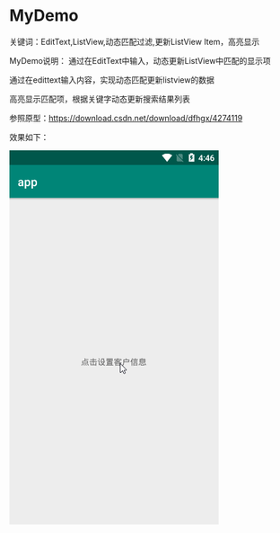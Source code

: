 # MyDemo
关键词：EditText,ListView,动态匹配过滤,更新ListView Item，高亮显示

MyDemo说明：
通过在EditText中输入，动态更新ListView中匹配的显示项     

通过在edittext输入内容，实现动态匹配更新listview的数据

高亮显示匹配项，根据关键字动态更新搜索结果列表

参照原型：https://download.csdn.net/download/dfhgx/4274119

效果如下：

![Image text](https://github.com/redoforient/MyDemo/raw/master/highLightKey.gif)
